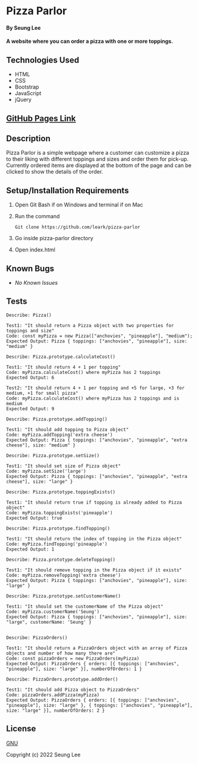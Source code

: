 # Pizza Parlor

#### By Seung Lee

#### A website where you can order a pizza with one or more toppings.

## Technologies Used

* HTML
* CSS
* Bootstrap
* JavaScript
* jQuery

## [GitHub Pages Link](https://leark.github.io/pizza-parlor)

## Description

Pizza Parlor is a simple webpage where a customer can customize a pizza to their liking with different toppings and sizes and order them for pick-up. Currently ordered items are displayed at the bottom of the page and can be clicked to show the details of the order.

## Setup/Installation Requirements

1. Open Git Bash if on Windows and terminal if on Mac
2. Run the command

    ``Git clone https://github.com/leark/pizza-parlor``

3. Go inside pizza-parlor directory
4. Open index.html

## Known Bugs

* _No Known Issues_

## Tests

```text
Describe: Pizza()

Test1: "It should return a Pizza object with two properties for toppings and size"
Code: const myPizza = new Pizza(["anchovies", "pineapple"], "medium");
Expected Output: Pizza { toppings: ["anchovies", "pineapple"], size: "medium" }

Describe: Pizza.prototype.calculateCost()

Test1: "It should return 4 + 1 per topping"
Code: myPizza.calculateCost() where myPizza has 2 toppings
Expected Output: 6

Test2: "It should return 4 + 1 per topping and +5 for large, +3 for medium, +1 for small pizza"
Code: myPizza.calculateCost() where myPizza has 2 toppings and is medium
Expected Output: 9

Describe: Pizza.prototype.addTopping()

Test1: "It should add topping to Pizza object"
Code: myPizza.addTopping('extra cheese')
Expected Output: Pizza { toppings: ["anchovies", "pineapple", "extra cheese"], size: "medium" }

Describe: Pizza.prototype.setSize()

Test1: "It should set size of Pizza object"
Code: myPizza.setSize('large')
Expected Output: Pizza { toppings: ["anchovies", "pineapple", "extra cheese"], size: "large" }

Describe: Pizza.prototype.toppingExists()

Test1: "It should return true if topping is already added to Pizza object"
Code: myPizza.toppingExists('pineapple')
Expected Output: true

Describe: Pizza.prototype.findTopping()

Test1: "It should return the index of topping in the Pizza object"
Code: myPizza.findTopping('pineapple')
Expected Output: 1

Describe: Pizza.prototype.deleteTopping()

Test1: "It should remove topping in the Pizza object if it exists"
Code: myPizza.removeTopping('extra cheese')
Expected Output: Pizza { toppings: ["anchovies", "pineapple"], size: "large" }

Describe: Pizza.prototype.setCustomerName()

Test1: "It should set the customerName of the Pizza object"
Code: myPizza.customerName('Seung')
Expected Output: Pizza { toppings: ["anchovies", "pineapple"], size: "large", customerName: 'Seung' }


Describe: PizzaOrders()

Test1: "It should return a PizzaOrders object with an array of Pizza objects and number of how many there are"
Code: const pizzaOrders = new PizzaOrders(myPizza)
Expected Output: PizzaOrders { orders: [{ toppings: ["anchovies", "pineapple"], size: "large" }], numberOfOrders: 1 }

Describe: PizzaOrders.prototype.addOrder()

Test1: "It should add Pizza object to PizzaOrders"
Code: pizzaOrders.addPizza(myPizza)
Expected Output: PizzaOrders { orders: [{ toppings: ["anchovies", "pineapple"], size: "large" }, { toppings: ["anchovies", "pineapple"], size: "large" }], numberOfOrders: 2 }

```

## License

[GNU](/LICENSE-GNU)

Copyright (c) 2022 Seung Lee